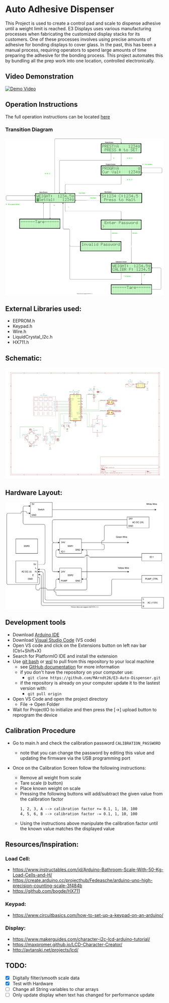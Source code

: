 # Auto Adhesive Dispenser

This Project is used to create a control pad and scale to dispense adhesive until a weight limit is reached. E3 Displays uses various manufacturing processes when fabricating the customized display stacks for its customers. One of these processes involves using precise amounts of adhesive for bonding displays to cover glass. In the past, this has been a manual process, requiring operators to spend large amounts of time preparing the adhesive for the bonding process. This project automates this by bundling all the prep work into one location, controlled electronically.

## Video Demonstration
[![Demo Video](https://img.youtube.com/vi/TZbIzYgnOPE/0.jpg)](https://www.youtube.com/watch?v=TZbIzYgnOPE)

## Operation Instructions

The full operation instructions can be located [here](/docs/Operation_Instructions.docx)

### Transition Diagram

<div style="background-color:white">
<img src="docs/images/Storyboard.svg" alt="Transition Diagram">
</div>

## External Libraries used:

- EEPROM.h
- Keypad.h
- Wire.h
- LiquidCrystal_I2c.h
- HX711.h

## Schematic:

![schematic](/docs/images/schematic.png)

## Hardware Layout:

<div style="background-color:white">
<img src="docs/images/Hardware_Layout.svg" alt="Hardware Layout">
</div>

## Development tools

- Download [Arduino IDE](https://www.arduino.cc/en/software)
- Download [Visual Studio Code](https://code.visualstudio.com/download) (VS code)
- Open VS code and click on the Extensions button on left nav bar (Ctrl+Shift+X)
- Search for PlatformIO IDE and install the extension
- Use [git bash](https://git-scm.com/downloads) or [wsl](https://docs.microsoft.com/en-us/windows/wsl/install-win10) to pull from this repository to your local machine
  - see [GitHub documentation](https://docs.github.com/en/free-pro-team@latest/github/creating-cloning-and-archiving-repositories/cloning-a-repository) for more information
  - if you don't have the repository on your computer use:
    - `git clone https://github.com/MArndt26/E3-Auto-Dispenser.git`
  - if the repository is already on your computer update it to the lastest version with:
    - `git pull origin`
- Open VS Code and open the project directory
  - File -> Open Folder
- Wait for ProjectIO to initialize and then press the [->] upload button to reprogram the device

## Calibration Procedure

- Go to main.h and check the calibration password `CALIBRATION_PASSWORD`
  - note that you can change the password by editing this value and updating the firmware via the USB programming port
- Once on the Calibration Screen follow the following instructions:

  - Remove all weight from scale
  - Tare scale (`D` button)
  - Place known weight on scale
  - Pressing the following buttons will add/subtract the given value from the calibration factor
    ```
    1, 2, 3, A --> calibration factor += 0.1, 1, 10, 100
    4, 5, 6, B --> calibration factor -= 0.1, 1, 10, 100
    ```
  - Using the instructions above manipulate the calibration factor until the known value matches the displayed value

## Resources/Inspiration:

### Load Cell:

- https://www.instructables.com/id/Arduino-Bathroom-Scale-With-50-Kg-Load-Cells-and-H/
- https://create.arduino.cc/projecthub/Fedeasche/arduino-uno-high-precision-counting-scale-3f484b
- https://github.com/bogde/HX711

### Keypad:

- https://www.circuitbasics.com/how-to-set-up-a-keypad-on-an-arduino/

### Display:

- https://www.makerguides.com/character-i2c-lcd-arduino-tutorial/
- https://maxpromer.github.io/LCD-Character-Creator/
- http://avtanski.net/projects/lcd/

## TODO:

- [x] Digitally filter/smooth scale data
- [x] Test with Hardware
- [ ] Change all String variables to char arrays
- [ ] Only update display when text has changed for performance update
